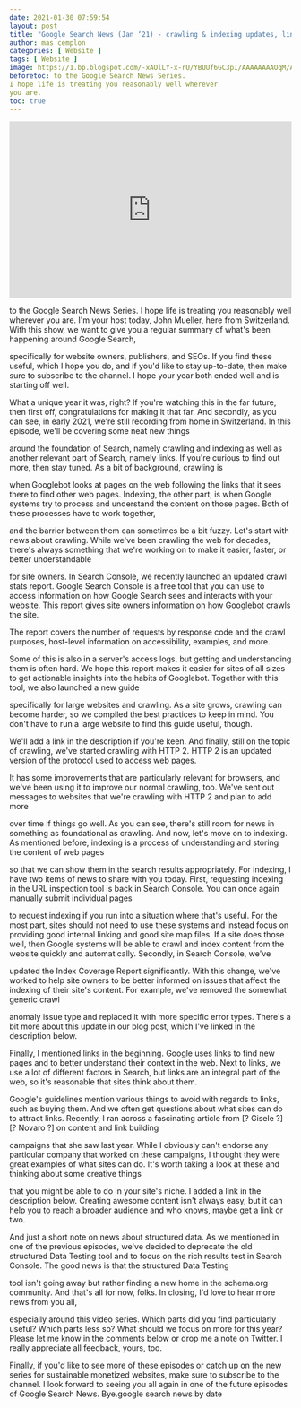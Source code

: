 ```yaml
---
date: 2021-01-30 07:59:54
layout: post
title: "Google Search News (Jan ‘21) - crawling & indexing updates, link building, and more"
author: mas cemplon
categories: [ Website ]
tags: [ Website ]
image: https://1.bp.blogspot.com/-xAOlLY-x-rU/YBUUf6GC3pI/AAAAAAAAOqM/ASwka3UDpg4Tdw3B-fhDhIq1CiaIfAw7ACLcBGAsYHQ/s0/3zrBlagfK7Mhq.jpg
beforetoc: to the Google Search News Series.
I hope life is treating you reasonably well wherever
you are.
toc: true
---
```



 <p align="center"><iframe width="100%" height="315" src="https://www.youtube.com/embed/3zrBlagfK7M" frameborder="0" allow="accelerometer; autoplay; clipboard-write; encrypted-media; gyroscope; picture-in-picture" allowfullscreen></iframe></p>
 
 
to the Google Search News Series.
I hope life is treating you reasonably well wherever
you are.
I'm your host today, John Mueller, here from Switzerland.
With this show, we want to give you
a regular summary of what's been happening around Google Search,


specifically for website owners, publishers, and SEOs.
If you find these useful, which I hope you do,
and if you'd like to stay up-to-date,
then make sure to subscribe to the channel.
I hope your year both ended well and is starting off well.


What a unique year it was, right?
If you're watching this in the far future,
then first off, congratulations for making it that far.
And secondly, as you can see, in early 2021,
we're still recording from home in Switzerland.
In this episode, we'll be covering some neat new things


around the foundation of Search, namely crawling
and indexing as well as another relevant part of Search,
namely links.
If you're curious to find out more, then stay tuned.
As a bit of background, crawling is


when Googlebot looks at pages on the web following
the links that it sees there to find other web pages.
Indexing, the other part, is when Google systems
try to process and understand the content on those pages.
Both of these processes have to work together,


and the barrier between them can sometimes be a bit fuzzy.
Let's start with news about crawling.
While we've been crawling the web for decades,
there's always something that we're working on
to make it easier, faster, or better understandable


for site owners.
In Search Console, we recently launched an updated crawl stats
report.
Google Search Console is a free tool
that you can use to access information
on how Google Search sees and interacts with your website.
This report gives site owners information on how
Googlebot crawls the site.


The report covers the number of requests by response code
and the crawl purposes, host-level information
on accessibility, examples, and more.


Some of this is also in a server's access logs,
but getting and understanding them is often hard.
We hope this report makes it easier for sites of all sizes
to get actionable insights into the habits of Googlebot.
Together with this tool, we also launched a new guide


specifically for large websites and crawling.
As a site grows, crawling can become harder,
so we compiled the best practices to keep in mind.
You don't have to run a large website to find
this guide useful, though.


We'll add a link in the description if you're keen.
And finally, still on the topic of crawling,
we've started crawling with HTTP 2.
HTTP 2 is an updated version of the protocol
used to access web pages.


It has some improvements that are particularly
relevant for browsers, and we've been
using it to improve our normal crawling, too.
We've sent out messages to websites
that we're crawling with HTTP 2 and plan to add more


over time if things go well.
As you can see, there's still room for news in something
as foundational as crawling.
And now, let's move on to indexing.
As mentioned before, indexing is a process
of understanding and storing the content of web pages


so that we can show them in the search results appropriately.
For indexing, I have two items of news
to share with you today.
First, requesting indexing in the URL inspection tool
is back in Search Console.
You can once again manually submit individual pages


to request indexing if you run into a situation
where that's useful.
For the most part, sites should not need to use these systems
and instead focus on providing good internal linking
and good site map files.
If a site does those well, then Google systems
will be able to crawl and index content from the website
quickly and automatically.
Secondly, in Search Console, we've


updated the Index Coverage Report significantly.
With this change, we've worked to help site owners
to be better informed on issues that
affect the indexing of their site's content.
For example, we've removed the somewhat generic crawl


anomaly issue type and replaced it
with more specific error types.
There's a bit more about this update
in our blog post, which I've linked in the description
below.


Finally, I mentioned links in the beginning.
Google uses links to find new pages
and to better understand their context in the web.
Next to links, we use a lot of different factors in Search,
but links are an integral part of the web,
so it's reasonable that sites think about them.


Google's guidelines mention various things
to avoid with regards to links, such as buying them.
And we often get questions about what
sites can do to attract links.
Recently, I ran across a fascinating article from
[? Gisele ?] [? Novaro ?] on content and link building


campaigns that she saw last year.
While I obviously can't endorse any particular company that
worked on these campaigns, I thought
they were great examples of what sites can do.
It's worth taking a look at these
and thinking about some creative things


that you might be able to do in your site's niche.
I added a link in the description below.
Creating awesome content isn't always easy,
but it can help you to reach a broader audience and who knows,
maybe get a link or two.


And just a short note on news about structured data.
As we mentioned in one of the previous episodes,
we've decided to deprecate the old structured Data Testing
tool and to focus on the rich results test in Search Console.
The good news is that the structured Data Testing


tool isn't going away but rather finding a new home
in the schema.org community.
And that's all for now, folks.
In closing, I'd love to hear more news from you all,


especially around this video series.
Which parts did you find particularly useful?
Which parts less so?
What should we focus on more for this year?
Please let me know in the comments
below or drop me a note on Twitter.
I really appreciate all feedback, yours, too.


Finally, if you'd like to see more of these episodes
or catch up on the new series for sustainable monetized
websites, make sure to subscribe to the channel.
I look forward to seeing you all again
in one of the future episodes of Google Search News.
Bye.google search news by date 
